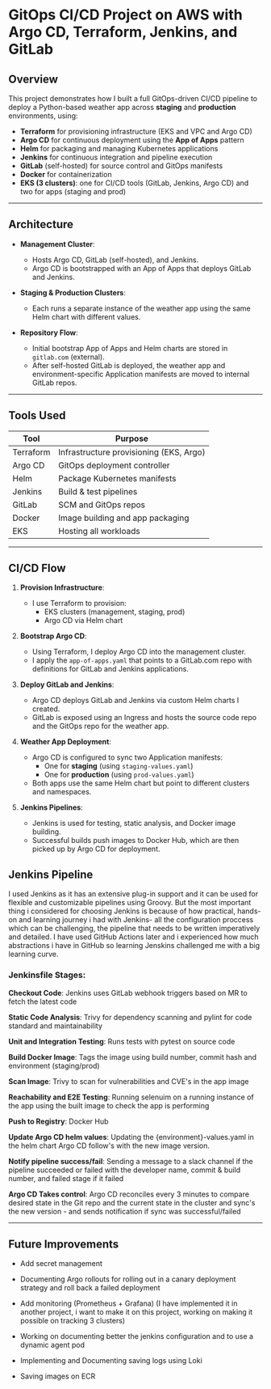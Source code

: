 # GitOps CI/CD Project on AWS with Argo CD, Terraform, Jenkins, and GitLab

## Overview

This project demonstrates how I built a full GitOps-driven CI/CD pipeline to deploy a Python-based weather app across **staging** and **production** environments, using:

- **Terraform** for provisioning infrastructure (EKS and VPC and Argo CD)
- **Argo CD** for continuous deployment using the **App of Apps** pattern
- **Helm** for packaging and managing Kubernetes applications
- **Jenkins** for continuous integration and pipeline execution
- **GitLab** (self-hosted) for source control and GitOps manifests
- **Docker** for containerization
- **EKS (3 clusters)**: one for CI/CD tools (GitLab, Jenkins, Argo CD) and two for apps (staging and prod)

---

## Architecture

- **Management Cluster**:
  - Hosts Argo CD, GitLab (self-hosted), and Jenkins.
  - Argo CD is bootstrapped with an App of Apps that deploys GitLab and Jenkins.
  
- **Staging & Production Clusters**:
  - Each runs a separate instance of the weather app using the same Helm chart with different values.

- **Repository Flow**:
  - Initial bootstrap App of Apps and Helm charts are stored in `gitlab.com` (external).
  - After self-hosted GitLab is deployed, the weather app and environment-specific Application manifests are moved to internal GitLab repos.

---

## Tools Used

| Tool       | Purpose                                 |
|------------|------------------------------------------|
| Terraform  | Infrastructure provisioning (EKS, Argo) |
| Argo CD    | GitOps deployment controller             |
| Helm       | Package Kubernetes manifests             |
| Jenkins    | Build & test pipelines                   |
| GitLab     | SCM and GitOps repos                     |
| Docker     | Image building and app packaging         |
| EKS        | Hosting all workloads                    |

---

## CI/CD Flow

1. **Provision Infrastructure**:
   - I use Terraform to provision:
     - EKS clusters (management, staging, prod)
     - Argo CD via Helm chart

2. **Bootstrap Argo CD**:
   - Using Terraform, I deploy Argo CD into the management cluster.
   - I apply the `app-of-apps.yaml` that points to a GitLab.com repo with definitions for GitLab and Jenkins applications.

3. **Deploy GitLab and Jenkins**:
   - Argo CD deploys GitLab and Jenkins via custom Helm charts I created.
   - GitLab is exposed using an Ingress and hosts the source code repo and the GitOps repo for the weather app.

4. **Weather App Deployment**:
   - Argo CD is configured to sync two Application manifests:
     - One for **staging** (using `staging-values.yaml`)
     - One for **production** (using `prod-values.yaml`)
   - Both apps use the same Helm chart but point to different clusters and namespaces.

5. **Jenkins Pipelines**:
   - Jenkins is used for testing, static analysis, and Docker image building.
   - Successful builds push images to Docker Hub, which are then picked up by Argo CD for deployment.

## Jenkins Pipeline

I used Jenkins as it has an extensive plug-in support and it can be used for flexible and customizable pipelines using Groovy.
But the most important thing i considered for choosing Jenkins is because of how practical, hands-on and learning journey i had with Jenkins- all the configuration proccess which can be challenging, the pipeline that needs to be written imperatively and detailed. I have used GitHub Actions later and i experienced how much abstractions i have in GitHub so learning Jenskins challenged me with a big learning curve.

### Jenkinsfile Stages:

**Checkout Code**: Jenkins uses GitLab webhook triggers based on MR to fetch the latest code

**Static Code Analysis**: Trivy for dependency scanning and pylint for code standard and maintainability

**Unit and Integration Testing**: Runs tests with pytest on source code

**Build Docker Image**: Tags the image using build number, commit hash and environment (staging/prod)

**Scan Image**: Trivy to scan for vulnerabilities and CVE's in the app image

**Reachability and E2E Testing**: Running selenuim on a running instance of the app using the built image to check the app is performing

**Push to Registry**: Docker Hub

**Update Argo CD helm values**: Updating the {environment}-values.yaml in the helm chart Argo CD follow's with the new image version.

**Notify pipeline success/fail**: Sending a message to a slack channel if the pipeline succeeded or failed with the developer name, commit & build number, and failed stage if it failed

**Argo CD Takes control**: Argo CD reconciles every 3 minutes to compare desired state in the Git repo and the current state in the cluster and sync's the new version - and sends notification if sync was successful/failed


---



## Future Improvements

 - Add secret management

 - Documenting Argo rollouts for rolling out in a canary deployment strategy and roll back a failed deployment

 - Add monitoring (Prometheus + Grafana) (I have implemented it in another project, i want to make it on this project, working on making it possible on tracking 3 clusters)

 - Working on documenting better the jenkins configuration and to use a dynamic agent pod

 - Implementing and Documenting saving logs using Loki

 - Saving images on ECR
